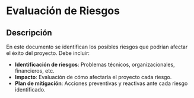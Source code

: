 # Evaluación de Riesgos

## Descripción
En este documento se identifican los posibles riesgos que podrían afectar el éxito del proyecto. Debe incluir:

- **Identificación de riesgos**: Problemas técnicos, organizacionales, financieros, etc.
- **Impacto**: Evaluación de cómo afectaría el proyecto cada riesgo.
- **Plan de mitigación**: Acciones preventivas y reactivas ante cada riesgo identificado.
